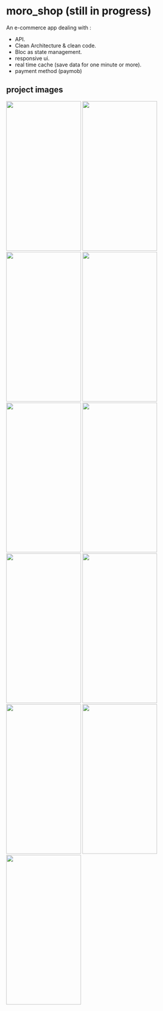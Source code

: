 # moro_shop (still in progress)

An e-commerce app dealing with :
  - API.
  - Clean Architecture & clean code.
  - Bloc as state management.
  - responsive ui.
  - real time cache (save data for one minute or more).
  - payment method (paymob)

## project images

<div>
  
<img src="https://github.com/MoRoshdy/moro_shop/assets/92895129/3a1942a5-1de2-4a6c-b967-1b4809678825" width=200 height=400>
  
<img src="https://github.com/MoRoshdy/moro_shop/assets/92895129/0ff865a6-2ba0-49f9-bdc9-9211f3a79bfc" width=200 height=400>

<img src="https://github.com/MoRoshdy/moro_shop/assets/92895129/99647019-dd27-4789-8c12-4b623184d8c6" width=200 height=400>

<img src="https://github.com/MoRoshdy/moro_shop/assets/92895129/900f4c25-464f-485d-805e-544e5be53d0e" width=200 height=400>

<img src="https://github.com/MoRoshdy/moro_shop/assets/92895129/7e03f03b-b7e2-45e5-bed7-787a52560251" width=200 height=400>

<img src="https://github.com/MoRoshdy/moro_shop/assets/92895129/d36ab69a-f00b-4190-adf6-30fbb96add10" width=200 height=400>

<img src="https://github.com/MoRoshdy/moro_shop/assets/92895129/31f9bd1c-2874-4f75-81bf-25a08425b31e" width=200 height=400>

<img src="https://github.com/MoRoshdy/moro_shop/assets/92895129/70734cf9-31b6-42ab-98a1-8f781d977290" width=200 height=400>

<img src="https://github.com/MoRoshdy/moro_shop/assets/92895129/25f0d66d-5476-43fd-ac6e-8c71077d4ba1" width=200 height=400>

<img src="https://github.com/MoRoshdy/moro_shop/assets/92895129/bb947b5e-ec9e-4ef0-bf1a-4e36a6d30497" width=200 height=400>

<img src="https://github.com/MoRoshdy/moro_shop/assets/92895129/c6fcaa1e-6ebf-4bc1-81f6-34abc3f0f97f" width=200 height=400>

</div>
